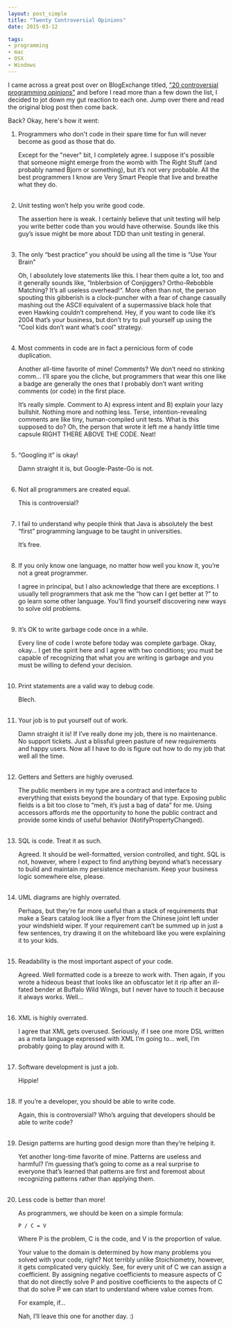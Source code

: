 ```yaml
---
layout: post_simple
title: "Twenty Controversial Opinions"
date: 2015-03-12 

tags:
- programming
- mac
- OSX
- Windows
---
```


I came across a great post over on BlogExchange titled, ["20 controversial programming opinions"](http://programmers.blogoverflow.com/2012/08/20-controversial-programming-opinions/) and before I read more than a few down the list, I decided to jot down my gut reaction to each one. Jump over there and read the original blog post then come back.

Back? Okay, here's how it went:

1. Programmers who don't code in their spare time for fun will never become as good as those that do.

    Except for the "never" bit, I completely agree. I suppose it's possible that someone might emerge from the womb with The Right Stuff (and probably named Bjorn or something), but it’s not very probable. All the best programmers I know are Very Smart People that live and breathe what they do.
<br /><br />
2. Unit testing won’t help you write good code.

    The assertion here is weak. I certainly believe that unit testing will help you write better code than you would have otherwise. Sounds like this guy’s issue might be more about TDD than unit testing in general.
<br /><br />
3. The only “best practice” you should be using all the time is “Use Your Brain”

    Oh, I absolutely love statements like this. I hear them quite a lot, too and it generally sounds like, “Inblerbsion of Conjiggers? Ortho-Rebobble Matching? It’s all useless overhead!“. More often than not, the person spouting this gibberish is a clock-puncher with a fear of change casually mashing out the ASCII equivalent of a supermassive black hole that even Hawking couldn’t comprehend. Hey, if you want to code like it’s 2004 that’s your business, but don’t try to pull yourself up using the “Cool kids don’t want what’s cool” strategy.
<br /><br />
4. Most comments in code are in fact a pernicious form of code duplication.

    Another all-time favorite of mine! Comments? We don’t need no stinking comm… I’ll spare you the cliche, but programmers that wear this one like a badge are generally the ones that I probably don’t want writing comments (or code) in the first place.

    It’s really simple. Comment to A) express intent and B) explain your lazy bullshit. Nothing more and nothing less. Terse, intention-revealing comments are like tiny, human-compiled unit tests. What is this supposed to do? Oh, the person that wrote it left me a handy little time capsule RIGHT THERE ABOVE THE CODE. Neat!
<br /><br />
5. “Googling it” is okay!

    Damn straight it is, but Google-Paste-Go is not.
<br /><br />
6. Not all programmers are created equal.

    This is controversial?
<br /><br />
7. I fail to understand why people think that Java is absolutely the best “first” programming language to be taught in universities.

    It’s free.
<br /><br />
8. If you only know one language, no matter how well you know it, you’re not a great programmer.

    I agree in principal, but I also acknowledge that there are exceptions. I usually tell programmers that ask me the “how can I get better at <insert language>?” to go learn some other language. You’ll find yourself discovering new ways to solve old problems.
<br /><br />
9. It’s OK to write garbage code once in a while.

    Every line of code I wrote before today was complete garbage. Okay, okay… I get the spirit here and I agree with two conditions; you must be capable of recognizing that what you are writing is garbage and you must be willing to defend your decision.
<br /><br />
10. Print statements are a valid way to debug code.

    Blech.
<br /><br />
11. Your job is to put yourself out of work.

    Damn straight it is! If I’ve really done my job, there is no maintenance. No support tickets. Just a blissful green pasture of new requirements and happy users. Now all I have to do is figure out how to do my job that well all the time.
<br /><br />
12. Getters and Setters are highly overused.

    The public members in my type are a contract and interface to everything that exists beyond the boundary of that type. Exposing public fields is a bit too close to “meh, it’s just a bag of data” for me. Using accessors affords me the opportunity to hone the public contract and provide some kinds of useful behavior (NotifyPropertyChanged).
<br /><br />
13. SQL is code. Treat it as such.

    Agreed. It should be well-formatted, version controlled, and tight. SQL is not, however, where I expect to find anything beyond what’s necessary to build and maintain my persistence mechanism. Keep your business logic somewhere else, please.
<br /><br />
14. UML diagrams are highly overrated.

    Perhaps, but they’re far more useful than a stack of requirements that make a Sears catalog look like a flyer from the Chinese joint left under your windshield wiper. If your requirement can’t be summed up in just a few sentences, try drawing it on the whiteboard like you were explaining it to your kids.
<br /><br />
15. Readability is the most important aspect of your code.

    Agreed. Well formatted code is a breeze to work with. Then again, if you wrote a hideous beast that looks like an obfuscator let it rip after an ill-fated bender at Buffalo Wild Wings, but I never have to touch it because it always works. Well…
<br /><br />
16. XML is highly overrated.

    I agree that XML gets overused. Seriously, if I see one more DSL written as a meta language expressed with XML I’m going to… well, I’m probably going to play around with it.
<br /><br />
17. Software development is just a job.

    Hippie!
<br /><br />
18. If you’re a developer, you should be able to write code.

    Again, this is controversial? Who’s arguing that developers should be able to write code?
<br /><br />
19. Design patterns are hurting good design more than they’re helping it.

    Yet another long-time favorite of mine. Patterns are useless and harmful? I’m guessing that’s going to come as a real surprise to everyone that’s learned that patterns are first and foremost about recognizing patterns rather than applying them.
<br /><br />
20. Less code is better than more!

    As programmers, we should be keen on a simple formula:

        P / C = V

    Where P is the problem, C is the code, and V is the proportion of value.

    Your value to the domain is determined by how many problems you solved with your code, right? Not terribly unlike Stoichiometry, however, it gets complicated very quickly. See, for every unit of C we can assign a coefficient. By assigning negative coefficients to measure aspects of C that do not directly solve P and positive coefficients to the aspects of C that do solve P we can start to understand where value comes from.

    For example, if…

    Nah, I’ll leave this one for another day. :)
